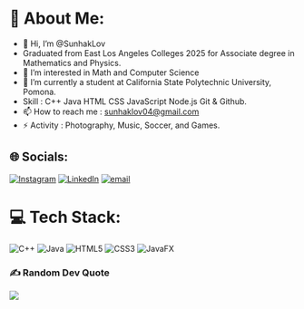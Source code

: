# 💫 About Me:
- 👋 Hi, I’m @SunhakLov
- Graduated from East Los Angeles Colleges 2025 for Associate degree in Mathematics and Physics.
- 👀 I’m interested in Math and Computer Science 
- 🌱 I’m currently a student at California State Polytechnic University, Pomona.
- Skill : C++ Java HTML CSS JavaScript Node.js Git & Github.
- 📫 How to reach me : sunhaklov04@gmail.com
- ⚡ Activity : Photography, Music, Soccer, and Games.


## 🌐 Socials:
[![Instagram](https://img.shields.io/badge/Instagram-%23E4405F.svg?logo=Instagram&logoColor=white)](https://instagram.com/https://www.instagram.com/sunhak04/) [![LinkedIn](https://img.shields.io/badge/LinkedIn-%230077B5.svg?logo=linkedin&logoColor=white)](https://linkedin.com/in/https://www.linkedin.com/in/sunhak-lov-957517357/) [![email](https://img.shields.io/badge/Email-D14836?logo=gmail&logoColor=white)](mailto:sunhaklov04@gmail.com) 

# 💻 Tech Stack:
![C++](https://img.shields.io/badge/c++-%2300599C.svg?style=plastic&logo=c%2B%2B&logoColor=white) ![Java](https://img.shields.io/badge/java-%23ED8B00.svg?style=plastic&logo=openjdk&logoColor=white) ![HTML5](https://img.shields.io/badge/html5-%23E34F26.svg?style=plastic&logo=html5&logoColor=white) ![CSS3](https://img.shields.io/badge/css3-%231572B6.svg?style=plastic&logo=css3&logoColor=white) ![JavaFX](https://img.shields.io/badge/javafx-%23FF0000.svg?style=plastic&logo=javafx&logoColor=white)


### ✍️ Random Dev Quote
![](https://quotes-github-readme.vercel.app/api?type=horizontal&theme=tokyonight)


<!-- Proudly created with GPRM ( https://gprm.itsvg.in ) -->
